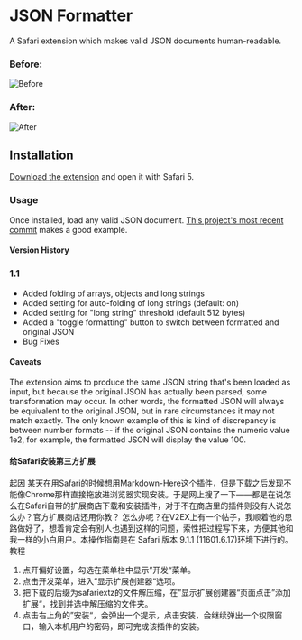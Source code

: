 # JSON Formatter

A Safari extension which makes valid JSON documents human-readable.

### Before:
![Before][i1]
### After:
![After][i2]

## Installation
[Download the extension][1] and open it with Safari 5.

### Usage
Once installed, load any valid JSON document. [This project's most recent
commit][2] makes a good example.

#### Version History

### 1.1
* Added folding of arrays, objects and long strings
* Added setting for auto-folding of long strings (default: on)
* Added setting for "long string" threshold (default 512 bytes)
* Added a "toggle formatting" button to switch between formatted and original JSON
* Bug Fixes

#### Caveats
The extension aims to produce the same JSON string that's been loaded as input,
but because the original JSON has actually been parsed, some transformation may
occur. In other words, the formatted JSON will always be equivalent to the
original JSON, but in rare circumstances it may not match exactly. The only
known example of this is kind of discrepancy is between number formats -- if the
original JSON contains the numeric value 1e2, for example, the formatted JSON
will display the value 100.

[1]: http://github.com/rfletcher/safari-json-formatter/downloads
[2]: http://github.com/rfletcher/safari-json-formatter/commit/HEAD.json
[i1]: https://github.com/rfletcher/safari-json-formatter/raw/HEAD/etc/images/before.png
[i2]: https://github.com/rfletcher/safari-json-formatter/raw/HEAD/etc/images/after.png

#### 给Safari安装第三方扩展
起因
某天在用Safari的时候想用Markdown-Here这个插件，但是下载之后发现不能像Chrome那样直接拖放进浏览器实现安装。于是网上搜了一下——都是在说怎么在Safari自带的扩展商店下载和安装插件，对于不在商店里的插件则没有人说怎么办？官方扩展商店还用你教？
怎么办呢？在V2EX上有一个帖子，我顺着他的思路做好了，想着肯定会有别人也遇到这样的问题，索性把过程写下来，方便其他和我一样的小白用户。本操作指南是在 Safari 版本 9.1.1 (11601.6.17)环境下进行的。
教程
1. 点开偏好设置，勾选在菜单栏中显示”开发“菜单。
2. 点击开发菜单，进入”显示扩展创建器“选项。
3. 把下载的后缀为safariextz的文件解压缩，在”显示扩展创建器“页面点击”添加扩展“，找到并选中解压缩的文件夹。
4. 点击右上角的”安装“，会弹出一个提示，点击安装，会继续弹出一个权限窗口，输入本机用户的密码，即可完成该插件的安装。
